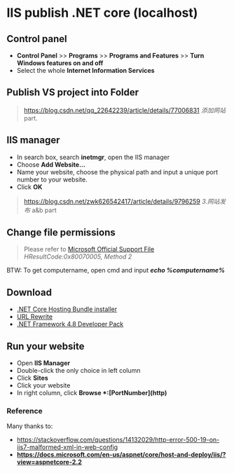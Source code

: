 # IIS publish .NET core (localhost)

## Control panel

- **Control Panel** >> **Programs** >> **Programs and Features** >> **Turn Windows features on and off**
- Select the whole **Internet Information Services**

## Publish VS project into **Folder**
> https://blog.csdn.net/qq_22642239/article/details/77006831 *添加网站* part.
## IIS manager

- In search box, search **inetmgr**, open the IIS manager
- Choose **Add Website...** 
- Name your website, choose the physical path and input a unique port number to your website.
- Click **OK**
> https://blog.csdn.net/zwk626542417/article/details/9796259 *3.网站发布* a&b part

## Change file permissions
> Please refer to [Microsoft Official Support File](https://support.microsoft.com/en-us/help/942055/http-error-500-19-error-when-you-open-an-iis-7-0-webpage) *HResultCode:0x80070005, Method 2*

BTW: To get computername, open cmd and input ***echo %computername%***

## Download 
- [.NET Core Hosting Bundle installer](https://www.microsoft.com/net/permalink/dotnetcore-current-windows-runtime-bundle-installer)
- [URL Rewrite](https://www.iis.net/downloads/microsoft/url-rewrite)
- [.NET Framework 4.8 Developer Pack](https://dotnet.microsoft.com/download/thank-you/net48-developer-pack)

## Run your website
- Open **IIS Manager**
- Double-click the only choice in left column
- Click **Sites**
- Click your website
- In right column, click **Browse \*:\[PortNumber](http)**


### Reference
Many thanks to:
- https://stackoverflow.com/questions/14132029/http-error-500-19-on-iis7-malformed-xml-in-web-config
- **https://docs.microsoft.com/en-us/aspnet/core/host-and-deploy/iis/?view=aspnetcore-2.2**

